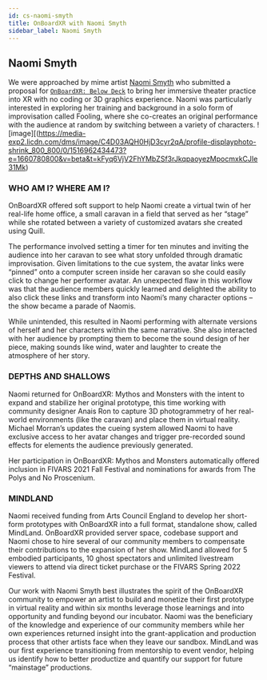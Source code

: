 ```yaml
---
id: cs-naomi-smyth
title: OnBoardXR with Naomi Smyth
sidebar_label: Naomi Smyth
---
```


## Naomi Smyth

We were approached by mime artist [Naomi Smyth](https://everythingimmersive.com/organizer/naomi-smyth) who submitted a proposal for [`OnBoardXR: Below Deck`](/obxr2-below-deck) to bring her immersive theater practice into XR with no coding or 3D graphics experience. Naomi was particularly interested in exploring her training and background in a solo form of improvisation called Fooling, where she co-creates an original performance with the audience at random by switching between a variety of characters.
![image][(https://media-exp2.licdn.com/dms/image/C4D03AQH0HjD3cyr2qA/profile-displayphoto-shrink_800_800/0/1516962434473?e=1660780800&v=beta&t=kFyq6VjV2FhYMbZSf3rJkqpaoyezMpocmxkCJIe31Mk)

### WHO AM I? WHERE AM I?
OnBoardXR offered soft support to help Naomi create a virtual twin of her real-life home office, a small caravan in a field that served as her “stage” while she rotated between a variety of customized avatars she created using Quill. 

The performance involved setting a timer for ten minutes and inviting the audience into her caravan to see what story unfolded through dramatic improvisation. Given limitations to the cue system, the avatar links were “pinned” onto a computer screen inside her caravan so she could easily click to change her performer avatar. An unexpected flaw in this workflow was that the audience members quickly learned and delighted the ability to also click these links and transform into Naomi’s many character options – the show became a parade of Naomis. 

While unintended, this resulted in Naomi performing with alternate versions of herself and her characters within the same narrative. She also interacted with her audience by prompting them to become the sound design of her piece, making sounds like wind, water and laughter to create the atmosphere of her story.

### DEPTHS AND SHALLOWS
Naomi returned for OnBoardXR: Mythos and Monsters with the intent to expand and stabilize her original prototype, this time working with community designer Anais Ron to capture 3D photogrammetry of her real-world environments (like the caravan) and place them in virtual reality. Michael Morran’s updates the cueing system allowed Naomi to have exclusive access to her avatar changes and trigger pre-recorded sound effects for elements the audience previously generated. 

Her participation in OnBoardXR: Mythos and Monsters automatically offered inclusion in FIVARS 2021 Fall Festival and nominations for awards from The Polys and No Proscenium.

### MINDLAND

Naomi received funding from Arts Council England to develop her short-form prototypes with OnBoardXR into a full format, standalone show, called MindLand. OnBoardXR provided server space, codebase support and Naomi chose to hire several of our community members to compensate their contributions to the expansion of her show. MindLand allowed for 5 embodied participants, 10 ghost spectators and unlimited livestream viewers to attend via direct ticket purchase or the FIVARS Spring 2022 Festival.

Our work with Naomi Smyth best illustrates the spirit of the OnBoardXR community to empower an artist to build and monetize their first prototype in virtual reality and within six months leverage those learnings and into opportunity and funding beyond our incubator. Naomi was the beneficiary of the knowledge and experience of our community members while her own experiences returned insight into the grant-application and production process that other artists face when they leave our sandbox. MindLand was our first experience transitioning from mentorship to event vendor, helping us identify how to better productize and quantify our support for future “mainstage” productions. 
